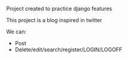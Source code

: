 Project created to practice django features

This project is a blog inspired in twitter

We can:

- Post
- Delete/edit/search/register/LOGIN/LOGOFF
